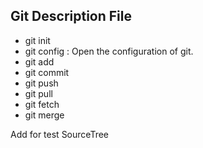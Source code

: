 ## Git Description File
* git init
* git config : Open the configuration of git.
* git add
* git commit
* git push
* git pull
* git fetch
* git merge

Add for test SourceTree